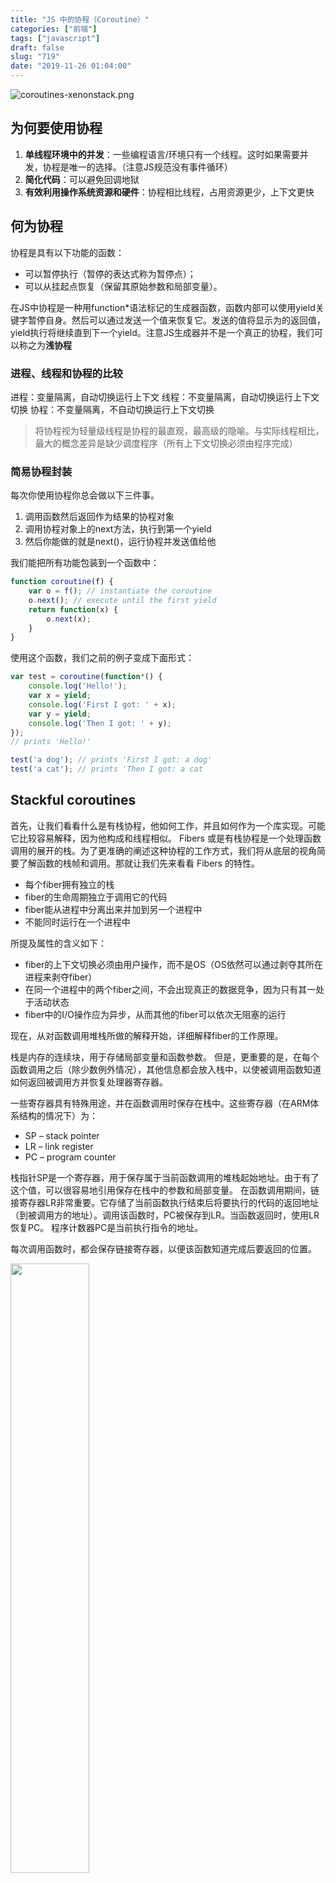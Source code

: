 ```yaml
---
title: "JS 中的协程（Coroutine）"
categories: ["前端"]
tags: ["javascript"]
draft: false
slug: "719"
date: "2019-11-26 01:04:00"
---
```


![coroutines-xenonstack.png](https://i.loli.net/2019/12/03/tcljpuNmxWhfMbv.png) 

## 为何要使用协程
1. **单线程环境中的并发**：一些编程语言/环境只有一个线程。这时如果需要并发，协程是唯一的选择。（注意JS规范没有事件循环）
2. **简化代码**：可以避免回调地狱
3. **有效利用操作系统资源和硬件**：协程相比线程，占用资源更少，上下文更快

## 何为协程
协程是具有以下功能的函数：

- 可以暂停执行（暂停的表达式称为暂停点）；
- 可以从挂起点恢复（保留其原始参数和局部变量）。

在JS中协程是一种用function*语法标记的生成器函数，函数内部可以使用yield关键字暂停自身。然后可以通过发送一个值来恢复它。发送的值将显示为的返回值，yield执行将继续直到下一个yield。注意JS生成器并不是一个真正的协程，我们可以称之为**浅协程**

### 进程、线程和协程的比较
进程：变量隔离，自动切换运行上下文
线程：不变量隔离，自动切换运行上下文切换
协程：不变量隔离，不自动切换运行上下文切换

> 将协程视为轻量级线程是协程的最直观，最高级的隐喻。与实际线程相比，最大的概念差异是缺少调度程序（所有上下文切换必须由程序完成）

### 简易协程封装
每次你使用协程你总会做以下三件事。
1. 调用函数然后返回作为结果的协程对象
2. 调用协程对象上的next方法，执行到第一个yield
3. 然后你能做的就是next()，运行协程并发送值给他

我们能把所有功能包装到一个函数中：
```js
function coroutine(f) {
    var o = f(); // instantiate the coroutine
    o.next(); // execute until the first yield
    return function(x) {
        o.next(x);
    }
}
```

使用这个函数，我们之前的例子变成下面形式：
```js
var test = coroutine(function*() {
    console.log('Hello!');
    var x = yield;
    console.log('First I got: ' + x);
    var y = yield;
    console.log('Then I got: ' + y);
});
// prints 'Hello!'

test('a dog'); ​// prints 'First I got: a dog'
test('a cat'); // prints 'Then I got: a cat
```

## Stackful coroutines
首先，让我们看看什么是有栈协程，他如何工作，并且如何作为一个库实现。可能它比较容易解释，因为他构成和线程相似。
Fibers 或是有栈协程是一个处理函数调用的展开的栈。为了更准确的阐述这种协程的工作方式，我们将从底层的视角简要了解函数的栈帧和调用。那就让我们先来看看 Fibers 的特性。

- 每个fiber拥有独立的栈
- fiber的生命周期独立于调用它的代码
- fiber能从进程中分离出来并加到另一个进程中
- 不能同时运行在一个进程中

所提及属性的含义如下：
- fiber的上下文切换必须由用户操作，而不是OS（OS依然可以通过剥夺其所在进程来剥夺fiber）
- 在同一个进程中的两个fiber之间，不会出现真正的数据竞争，因为只有其一处于活动状态
- fiber中的I/O操作应为异步，从而其他的fiber可以依次无阻塞的运行

现在，从对函数调用堆栈所做的解释开始，详细解释fiber的工作原理。

栈是内存的连续块，用于存储局部变量和函数参数。
但是，更重要的是，在每个函数调用之后（除少数例外情况），其他信息都会放入栈中，以使被调用函数知道如何返回被调用方并恢复处理器寄存器。

一些寄存器具有特殊用途，并在函数调用时保存在栈中。这些寄存器（在ARM体系结构的情况下）为：

- SP – stack pointer
- LR – link register
- PC – program counter

栈指针SP是一个寄存器，用于保存属于当前函数调用的堆栈起始地址。由于有了这个值，可以很容易地引用保存在栈中的参数和局部变量。
在函数调用期间，链接寄存器LR非常重要。它存储了当前函数执行结束后将要执行的代码的返回地址（到被调用方的地址）。调用该函数时，PC被保存到LR。当函数返回时，使用LR恢复PC。
程序计数器PC是当前执行指令的地址。

每次调用函数时，都会保存链接寄存器，以便该函数知道完成后要返回的位置。

<img src="//zhangchen915.com/usr/uploads/2019/11/3714716339.png" width="50%" height="50%"></img>

当栈式协程被执行时，被调用函数使用先前分配的栈来存储其参数和局部变量。因为所有信息都存储在栈式协程中调用的每个函数的堆栈中，所以fiber可能会在协程中调用的任何函数中暂停执行。

<img src="//zhangchen915.com/usr/uploads/2019/11/2952600316.png" width="50%" height="50%"></img>

现在，让我们来看看上面的图片中发生了什么。首先，线程和fiber有自己独立的栈。绿色数字是操作发生的顺序号。
1. 线程内部的常规函数​​调用，在栈上进行分配。
2. 该函数创建fiber对象。最终分配了fiber的栈。创建fiber并不一定意味着它会立即执行。
同样，激活帧被分配。激活帧中的数据是以这种方式设置的，即将其上下文保存到处理器的寄存器中将导致上下文切换到fiber的栈。
3. 常规函数调用
4. 调用协程，处理器的寄存器设置为激活帧的内容。
5,6. 协程内部的常规函数​​调用
7. 恢复协程–在协程调用期间发生类似的事情。激活帧会记住协程内部的处理器寄存器状态，该状态是在协程暂停期间设置的。


## Stackless coroutines

在无堆栈协程的情况下，无需分配整个堆栈。它们消耗的内存少得多，但是因此存在一些限制。

首先，如果它们不为堆栈分配内存，那么它们如何工作？在有协程的情况下，要存储在栈上的所有数据都放在哪里？
答案是：在程序调用栈上。

无栈协程的秘密在于，它们只能从顶级函数中挂起自己。对于所有其他函数，它们的数据都分配在被调用栈上，因此从协程调用的所有函数必须在挂起协程之前完成。协程保留其状态所需的所有数据均在堆上动态分配。这通常需要几个局部变量和参数，其大小远小于预先分配的整个堆栈。

<img src="//zhangchen915.com/usr/uploads/2019/11/355593262.png" width="50%" height="50%"></img>

现在我们可以看到，只有一个栈。让我们一步一步地跟踪图片中发生的事情。 （协程激活帧有两种颜色–黑色是存储在栈中的颜色，蓝色是存储在堆中的颜色）。

1. 常规函数调用，该帧存储在堆栈中
2. 该函数创建协程。这意味着将激活帧分配到堆上的某个位置。
3. 常规函数调用。
4. 协程调用。协程的主体在通常的栈上分配。并且程序流程与常规函数的情况相同。
5. 从协程调用常规函数。同样，一切仍在栈中。 （注意：协程目前无法暂停，因为它不是协程的顶层函数）
6. 函数返回到协程的顶级函数（注意，协程现在可以暂停自身）
7. 协程挂起–将需要在整个协程调用中保留的所有数据放入激活帧。
8. 常规函数调用
9. 协程恢复–这是通过常规函数调用发生的，但是会跳到先前的挂起点+从激活帧恢复变量状态。

## 栈式协程 vs 无栈协程
能够从子函数产生的协程实现称为栈式，即它们可以记住整个调用栈。协程的其他实现（只能从协程函数的顶层执行）只能是无堆栈的。JavaScript 实现就是无栈式的（Python，C＃和Kotlin也是如此）。

协程是无限制的协作式多任务任务：在协程内部，任何函数都可以挂起整个协程（函数激活本身，函数调用方的激活，调用方的调用方的激活等）。但是JS只能直接从生成器内部挂起生成器，而只有当前函数激活被挂起。由于这些限制，生成器有时被称为浅协程。

在下面的示例中，我们创建一个生成器，生成一个?，然后调用forEach将其传递给匿名函数的数组`it => { ... }`。由于匿名函数调用仍然算作子函数，因此我们无法yield从内部进行调用。此示例在运行时失败，但是在编译语言中，这将导致编译错误。

```js
function* createGenerator() {
    console.log(yield "?");
    [1, 2, 3].forEach(it => {
        console.log(yield it); // runtime error
    });
} 
const c = createGenerator();
console.log(c.next("A"));
console.log(c.next("B"));
console.log(c.next("C"));
```

用如下方式避免使用回调函数：
```js
function* genFunc() {
    for (const x of ['a', 'b']) {
        yield x; // OK
    }
}
```

参考文章：
https://blog.panicsoftware.com/coroutines-introduction/
https://dkandalov.github.io/yielding-generators
https://x.st/javascript-coroutines
https://exploringjs.com/es6/ch_generators.html#ch_generators_ref_3

  [1]: https://zhangchen915.com/usr/uploads/2019/11/3714716339.png
  [2]: https://zhangchen915.com/usr/uploads/2019/11/2952600316.png
  [3]: https://zhangchen915.com/usr/uploads/2019/11/355593262.png
